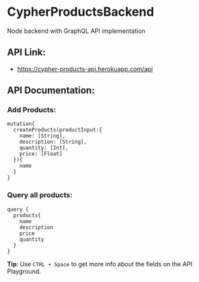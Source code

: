 # CypherProductsBackend
Node backend with GraphQL API implementation

## API Link:
* https://cypher-products-api.herokuapp.com/api

## API Documentation:

### Add Products:
```
mutation{
  createProducts(productInput:{
    name: [String],
    description: [String],
    quantity: [Int],
    price: [Float]
  }){
    name
  }
}
```

### Query all products:
```
query {
  products{
    name
    description
    price
    quantity
  }
}
```

__Tip__: Use ``` CTRL + Space ``` to get more info about the fields on the API Playground.

